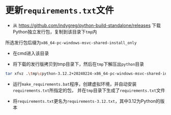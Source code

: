 

# 更新`requirements.txt`文件

* 从 https://github.com/indygreg/python-build-standalone/releases 
下载 Python独立发行包，复制到该目录下`tmp`内

所选发行包后缀为`x86_64-pc-windows-msvc-shared-install_only`

* 在cmd进入该目录

* 将下载的发行版拷贝到tmp目录下，然后在`tmp`下解压出`python`目录
```sh
tar xfvz .\tmp\cpython-3.12.2+20240224-x86_64-pc-windows-msvc-shared-install_only.tar.gz -C tmp\
```

* 运行`make_requirements.bat`程序，创建虚拟环境，并自动安装`requirements.txt`所指定的包，
并在`tmp`目录下生成了`requirements.txt`文件

* 将`requirements.txt`更名为`requirements-3.12.txt`，其中3.12为Python的版本


